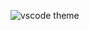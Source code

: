 ![vscode theme](https://github.com/armaBurton/Hi-C-Dark-Neon/assets/49012330/52a93278-fd92-47aa-a5d5-eea1689bfed0)

